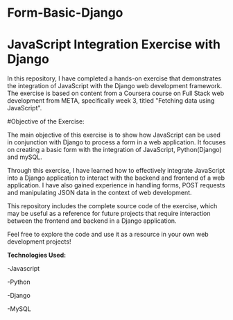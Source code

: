 # Form-Basic-Django

# JavaScript Integration Exercise with Django

In this repository, I have completed a hands-on exercise that demonstrates the integration of JavaScript with the Django web development framework. The exercise is based on content from a Coursera course on Full Stack web development from META, specifically week 3, titled "Fetching data using JavaScript".

#Objective of the Exercise:

The main objective of this exercise is to show how JavaScript can be used in conjunction with Django to process a form in a web application. 
It focuses on creating a basic form with the integration of JavaScript, Python(Django) and mySQL.

Through this exercise, I have learned how to effectively integrate JavaScript into a Django application to interact with the backend and frontend of a web application. I have also gained experience in handling forms, POST requests and manipulating JSON data in the context of web development.

This repository includes the complete source code of the exercise, which may be useful as a reference for future projects that require interaction between the frontend and backend in a Django application.

Feel free to explore the code and use it as a resource in your own web development projects!


**Technologies Used:** 

-Javascript

-Python

-Django

-MySQL

